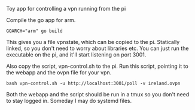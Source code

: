 Toy app for controlling a vpn running from the pi

Compile the go app for arm.

```
GOARCH="arm" go build
```

This gives you a file vpnstate, which can be copied to the pi. Statically linked, so you don't need to worry about libraries etc. You can just run the executable on the pi, and it'll start listening on port 3001.

Also copy the script, vpn-control.sh to the pi. Run this script, pointing it to the webapp and the ovpn file for your vpn.

```
bash vpn-control.sh -u http://localhost:3001/poll -v ireland.ovpn
```

Both the webapp and the script should be run in a tmux so you don't need to stay logged in. Someday I may do systemd files.
